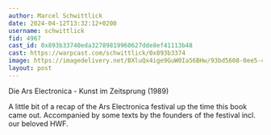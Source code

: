 ```yaml
---
author: Marcel Schwittlick
date: 2024-04-12T13:32:12+0200
username: schwittlick
fid: 4967
cast_id: 0x893b33740eda32789819960627dde8ef41113b48
cast: https://warpcast.com/schwittlick/0x893b3374
image: https://imagedelivery.net/BXluQx4ige9GuW0Ia56BHw/93bd5608-0ee5-4a5d-58b9-77183f803700/original
layout: post
---
```

Die Ars Electronica - Kunst im Zeitsprung (1989)  
  
A little bit of a recap of the Ars Electronica festival up the time this book came out. Accompanied by some texts by the founders of the festival incl. our beloved HWF.  

<img src='https://imagedelivery.net/BXluQx4ige9GuW0Ia56BHw/93bd5608-0ee5-4a5d-58b9-77183f803700/original' alt='' referrerpolicy='no-referrer'/>